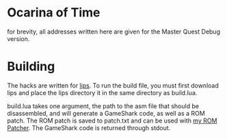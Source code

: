 # Ocarina of Time
for brevity, all addresses written here are given for the Master Quest Debug version.

# Building
The hacks are written for [lips](https://github.com/notwa/lips/). To run the build file, you must first download lips and place the lips directory it in the same directory as build.lua.

build.lua takes one argument, the path to the asm file that should be disassembled, and will generate a GameShark code, as well as a ROM patch. The ROM patch is saved to patch.txt and can be used with [my ROM Patcher](http://cloudmodding.com/app/rompatcher). The GameShark code is returned through stdout.
